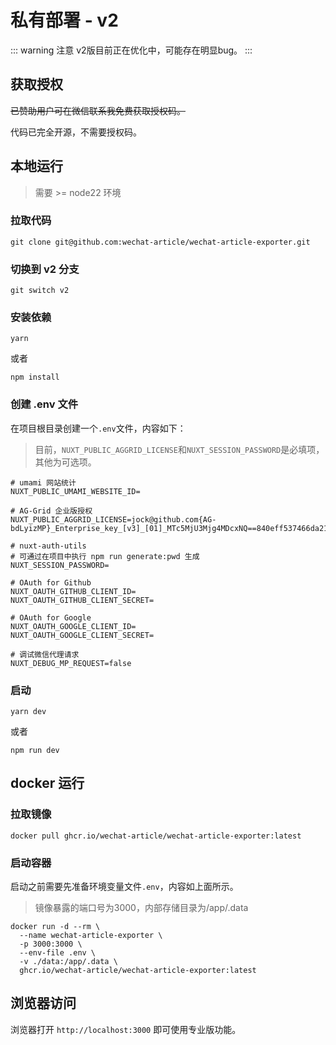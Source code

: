 # 私有部署 - v2

::: warning 注意
v2版目前正在优化中，可能存在明显bug。
:::


## 获取授权
~~已赞助用户可在微信联系我免费获取授权码。~~

代码已完全开源，不需要授权码。


## 本地运行

> 需要 >= node22 环境

### 拉取代码

```shell
git clone git@github.com:wechat-article/wechat-article-exporter.git
```

### 切换到 v2 分支

```shell
git switch v2
```

### 安装依赖

```shell
yarn
```

或者

```shell
npm install
```

### 创建 .env 文件
在项目根目录创建一个`.env`文件，内容如下：

> 目前，`NUXT_PUBLIC_AGGRID_LICENSE`和`NUXT_SESSION_PASSWORD`是必填项，其他为可选项。

```text
# umami 网站统计
NUXT_PUBLIC_UMAMI_WEBSITE_ID=

# AG-Grid 企业版授权
NUXT_PUBLIC_AGGRID_LICENSE=jock@github.com{AG-bdLyizMP}_Enterprise_key_[v3]_[01]_MTc5MjU3Mjg4MDcxNQ==840eff537466da21d04c2a6c6cb8ef7a

# nuxt-auth-utils
# 可通过在项目中执行 npm run generate:pwd 生成
NUXT_SESSION_PASSWORD=

# OAuth for Github
NUXT_OAUTH_GITHUB_CLIENT_ID=
NUXT_OAUTH_GITHUB_CLIENT_SECRET=

# OAuth for Google
NUXT_OAUTH_GOOGLE_CLIENT_ID=
NUXT_OAUTH_GOOGLE_CLIENT_SECRET=

# 调试微信代理请求
NUXT_DEBUG_MP_REQUEST=false
```

### 启动

```shell
yarn dev
```

或者

```shell
npm run dev
```


## docker 运行

### 拉取镜像

```shell
docker pull ghcr.io/wechat-article/wechat-article-exporter:latest
```

### 启动容器

启动之前需要先准备环境变量文件`.env`，内容如上面所示。

> 镜像暴露的端口号为3000，内部存储目录为/app/.data

```shell
docker run -d --rm \
  --name wechat-article-exporter \
  -p 3000:3000 \
  --env-file .env \
  -v ./data:/app/.data \
  ghcr.io/wechat-article/wechat-article-exporter:latest
```


## 浏览器访问

浏览器打开 `http://localhost:3000` 即可使用专业版功能。
